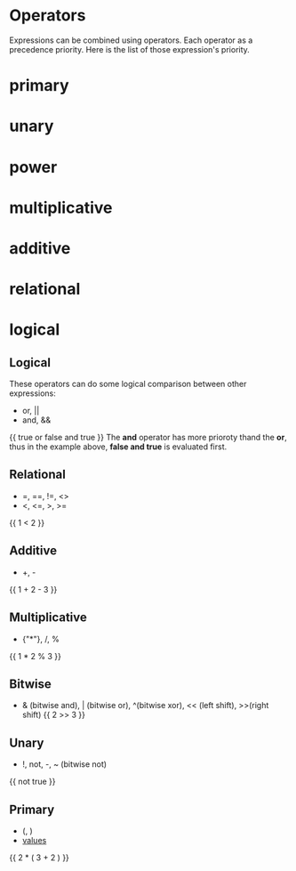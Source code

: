 # Operators

Expressions can be combined using operators. Each operator as a precedence priority. Here is the list of those expression's priority.
# primary
# unary
# power
# multiplicative
# additive
# relational 
# logical

## Logical

These operators can do some logical comparison between other expressions:
* or, ||
* and, &&

{{
  true or false and true
}}
The **and** operator has more prioroty thand the **or**, thus in the example above, **false and true** is evaluated first.

## Relational
* =, ==, !=, <>
* <, <=, >, >=

{{
  1 < 2
}}
## Additive
* +, -

{{
  1 + 2 - 3
}}
## Multiplicative
* {"*"}, /, %

{{
 1 * 2 % 3
}}
## Bitwise
* & (bitwise and), | (bitwise or), ^(bitwise xor), << (left shift), >>(right shift)
{{
  2 >> 3
}}
## Unary
* !, not, -, ~ (bitwise not)

{{
  not true
}}
## Primary
* (, )
* [values](values)

{{
  2 * ( 3 + 2 )
}}